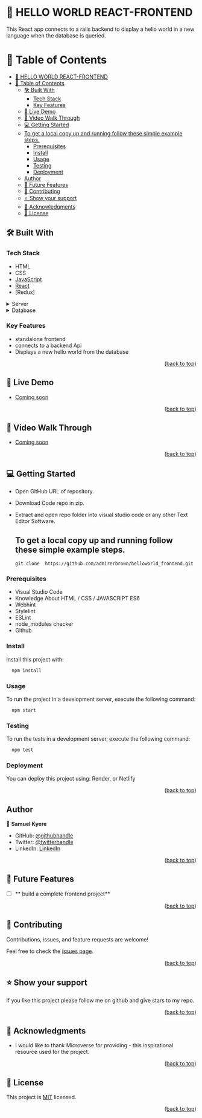 <a name="readme-top"></a>
# 📖 HELLO WORLD REACT-FRONTEND <a name="about-project"></a>

This React app connects to a rails backend to display a hello world in a new language when the database is queried.


# 📗 Table of Contents

- [📖 HELLO WORLD REACT-FRONTEND ](#-hello-world-react-frontend-)
- [📗 Table of Contents](#-table-of-contents)
  - [🛠 Built With ](#-built-with-)
    - [Tech Stack ](#tech-stack-)
    - [Key Features ](#key-features-)
  - [🚀 Live Demo ](#-live-demo-)
  - [🚀 Video Walk Through ](#-video-walk-through-)
  - [💻 Getting Started ](#-getting-started-)
  - [To get a local copy up and running follow these simple example steps.](#to-get-a-local-copy-up-and-running-follow-these-simple-example-steps)
    - [Prerequisites](#prerequisites)
    - [Install](#install)
    - [Usage](#usage)
    - [Testing](#testing)
    - [Deployment](#deployment)
  - [Author](#author)
  - [🔭 Future Features ](#-future-features-)
  - [🤝 Contributing ](#-contributing-)
  - [⭐️ Show your support ](#️-show-your-support-)
  - [🙏 Acknowledgments ](#-acknowledgments-)
  - [📝 License ](#-license-)


## 🛠 Built With <a name="built-with"></a>

### Tech Stack <a name="tech-stack"></a>
- HTML
- CSS
- [JavaScript](https://developer.mozilla.org/en-US/docs/Web/JavaScript)
- [React](https://github.com/microverseinc/curriculum-javascript/blob/main/todo-list/lessons/webpack_v1_1.md)
- [Redux]
<details>
  <summary>Server</summary>
  <ul>
    <li><a href="">Render</a></li>
  </ul>
</details>

<details>
<summary>Database</summary>
  <ul>
    <li><a> API </a></li>
  </ul>
</details>

### Key Features <a name="key-features"></a>

- standalone frontend
- connects to a backend Api
- Displays a new hello world from the database




<p align="right">(<a href="#readme-top">back to top</a>)</p>


## 🚀 Live Demo <a name="live-demo"></a>

- [Coming soon]()


<p align="right">(<a href="#readme-top">back to top</a>)</p>

## 🚀 Video Walk Through <a name="live-demo"></a>

- [Coming soon]()


<p align="right">(<a href="#readme-top">back to top</a>)</p>


## 💻 Getting Started <a name="getting-started"></a>

- Open GitHub URL of repository.
- Download Code repo in zip.
- Extract and open repo folder into visual studio code or any other Text Editor Software.

  ## To get a local copy up and running follow these simple example steps.
  
  ```git clone  https://github.com/admirerbrown/helloworld_frontend.git```


### Prerequisites
- Visual Studio Code
- Knowledge About HTML / CSS / JAVASCRIPT ES6
- Webhint
- Stylelint
- ESLint
- node_modules checker
- Github


### Install

Install this project with:

```sh
  npm install
```


### Usage

To run the project in a development server, execute the following command:

```sh
  npm start
```

### Testing

To run the tests in a development server, execute the following command:

```sh
  npm test
```

### Deployment

You can deploy this project using: Render, or Netlify

<p align="right">(<a href="#readme-top">back to top</a>)</p>


## Author

👤 **Samuel Kyere**

- GitHub: [@githubhandle](https://github.com/admirerbrown)
- Twitter: [@twitterhandle](https://twitter.com/brown_admirer)
- LinkedIn: [LinkedIn](https://www.linkedin.com/in/samuel-ntow-kyere-5036741b4/)



<p align="right">(<a href="#readme-top">back to top</a>)</p>


## 🔭 Future Features <a name="future-features"></a>


- [ ] ** build a complete frontend project**



<p align="right">(<a href="#readme-top">back to top</a>)</p>

## 🤝 Contributing <a name="contributing"></a>

Contributions, issues, and feature requests are welcome!

Feel free to check the [issues page](https://github.com/admirerbrown/helloworld_frontend/issues).

<p align="right">(<a href="#readme-top">back to top</a>)</p>


## ⭐️ Show your support <a name="support"></a>

If you like this project please follow me on github and give stars to my repo.

<p align="right">(<a href="#readme-top">back to top</a>)</p>


## 🙏 Acknowledgments <a name="acknowledgements"></a>


- I would like to thank Microverse for providing - this inspirational resource used for the  project.


<p align="right">(<a href="#readme-top">back to top</a>)</p>


## 📝 License <a name="license"></a>

This project is [MIT](https://github.com/admirerbrown/helloworld_frontend/blob/feature1-hellow-world/LICENSE.md) licensed.
 

<p align="right">(<a href="#readme-top">back to top</a>)</p>
